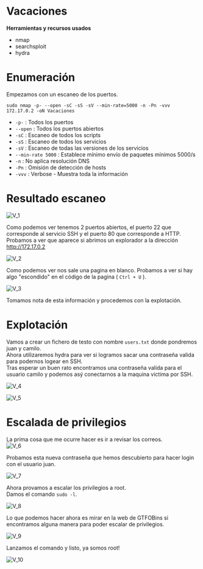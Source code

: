 # Vacaciones
**Herramientas y recursos usados**
- nmap
- searchsploit
- hydra

# Enumeración

Empezamos con un escaneo de los puertos.

`sudo nmap -p- --open -sC -sS -sV --min-rate=5000 -n -Pn -vvv 172.17.0.2 -oN Vacaciones`

- `-p-` : Todos los puertos
- `--open` : Todos los puertos abiertos
- `-sC` : Escaneo de todos los scripts
- `-sS` : Escaneo de todos los servicios
- `-sV` : Escaneo de todas las versiones de los servicios
- `--min-rate 5000` : Establece mínimo envío de paquetes mínimos 5000/s
- `-n` : No aplica resolución DNS
- `-Pn` : Omisión de detección de hosts
- `-vvv` : Verbose - Muestra toda la información

# Resultado escaneo
![V_1](https://github.com/giustiand/DockerLabs-Writeups/blob/main/MuyF%C3%A1cil/.images/Vacaciones/V_1.jpg)  

Como podemos ver tenemos 2 puertos abiertos, el puerto 22 que corresponde al servicio SSH y el puerto 80 que corresponde a HTTP.  
Probamos a ver que aparece si abrimos un explorador a la dirección http://172.17.0.2  

![V_2](https://github.com/giustiand/DockerLabs-Writeups/blob/main/MuyF%C3%A1cil/.images/Vacaciones/V_2.jpg) 

Como podemos ver nos sale una pagina en blanco.
Probamos a ver si hay algo "escondido" en el código de la pagina ( `Ctrl + U` ).  

![V_3](https://github.com/giustiand/DockerLabs-Writeups/blob/main/MuyF%C3%A1cil/.images/Vacaciones/V_3.jpg)    


Tomamos nota de esta información y procedemos con la explotación.

# Explotación
Vamos a crear un fichero de testo con nombre `users.txt` donde pondremos juan y camilo.  
Ahora utilizaremos hydra para ver si logramos sacar una contraseña valida para podernos logear en SSH.  
Tras esperar un buen rato encontramos una contraseña valida para el usuario camilo y podemos asý conectarnos a la maquina victima por SSH.  

![V_4](https://github.com/giustiand/DockerLabs-Writeups/blob/main/MuyF%C3%A1cil/.images/Vacaciones/V_4.jpg)  

![V_5](https://github.com/giustiand/DockerLabs-Writeups/blob/main/MuyF%C3%A1cil/.images/Vacaciones/V_5.jpg)  

# Escalada de privilegios
La prima cosa que me ocurre hacer es ir a revisar los correos.  
![V_6](https://github.com/giustiand/DockerLabs-Writeups/blob/main/MuyF%C3%A1cil/.images/Vacaciones/V_6.jpg)  

Probamos esta nueva contraseña que hemos descubierto para hacer login con el usuario juan.  

![V_7](https://github.com/giustiand/DockerLabs-Writeups/blob/main/MuyF%C3%A1cil/.images/Vacaciones/V_7.jpg)  

Ahora provamos a escalar los privilegios a root.  
Damos el comando `sudo -l`.  

![V_8](https://github.com/giustiand/DockerLabs-Writeups/blob/main/MuyF%C3%A1cil/.images/Vacaciones/V_8.jpg)   

Lo que podemos hacer ahora es mirar en la web de GTFOBins si encontramos alguna manera para poder escalar de privilegios.  

![V_9](https://github.com/giustiand/DockerLabs-Writeups/blob/main/MuyF%C3%A1cil/.images/Vacaciones/V_9.jpg)   

Lanzamos el comando y listo, ya somos root!  

![V_10](https://github.com/giustiand/DockerLabs-Writeups/blob/main/MuyF%C3%A1cil/.images/Vacaciones/V_10.jpg) 


